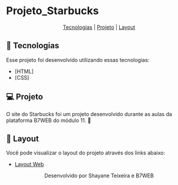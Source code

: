 # Projeto_Starbucks
<p align="center">
  <a href="#-tecnologias">Tecnologias</a> |
  <a href="#-projeto">Projeto</a> | 
  <a href="#-layout">Layout</a> 
  <!--<a href="#memo-licença">Licença</a>-->
</p>

## 🚀 Tecnologias

Esse projeto foi desenvolvido utilizando essas tecnologias:

- [HTML]
- [CSS]

## 💻 Projeto

O site do Starbucks foi um projeto desenvolvido durante as aulas da plataforma B7WEB do módulo 11. 💜 

## 🔖 Layout

Você pode visualizar o layout do projeto através dos links abaixo:

- [Layout Web](https://starbucks.nicepage.io/) 

<p align="center">Desenvolvido por Shayane Teixeira e B7WEB</p>
